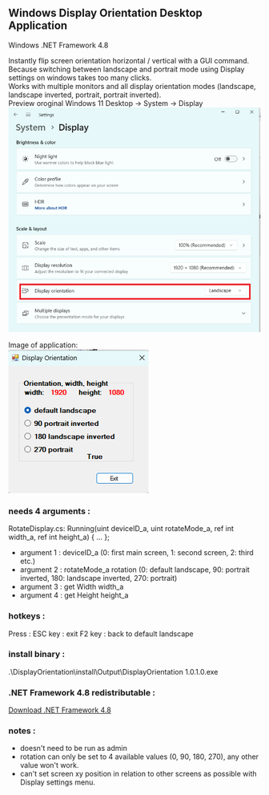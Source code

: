 ## Windows Display Orientation Desktop Application

Windows .NET Framework 4.8

Instantly flip screen orientation horizontal / vertical with a  GUI command. <br>
Because switching between landscape and portrait mode using Display settings on windows takes too many clicks.<br>
Works with multiple monitors and all display orientation modes (landscape, landscape inverted, portrait, portrait inverted).<br>
Preview oroginal Windows 11 Desktop -> System -> Display<br>
![preview1](displayorintationWin11.png)<br>

Image of application:<br>
![preview2](displayorintationMain.png)<br>

### needs 4 arguments :

RotateDisplay.cs:
Running(uint deviceID_a, uint rotateMode_a, ref int width_a, ref int height_a) { ... };
- argument 1 : deviceID_a (0: first main screen, 1: second screen, 2: third etc.)
- argument 2 : rotateMode_a rotation (0: default landscape, 90: portrait inverted, 180: landscape inverted, 270: portrait) 
- argument 3 : get Width width_a
- argument 4 : get Height height_a

### hotkeys :

Press :
ESC key : exit
F2 key : back to default landscape

### install binary :

.\DisplayOrientation\install\Output\DisplayOrientation 1.0.1.0.exe

### .NET Framework 4.8 redistributable :

 [Download .NET Framework 4.8](https://dotnet.microsoft.com/en-us/download/dotnet-framework/net48)<br>

### notes :

- doesn't need to be run as admin
- rotation can only be set to 4 available values (0, 90, 180, 270), any other value won't work. 
- can't set screen xy position in relation to other screens as possible with Display settings menu. 
